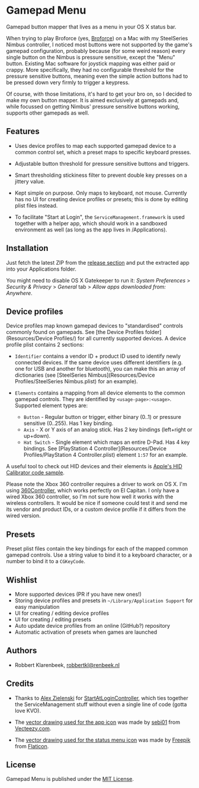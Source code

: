 # Gamepad Menu

Gamepad button mapper that lives as a menu in your OS X status bar.

When trying to play Broforce (yes, [Broforce](http://www.broforcegame.com)) on a Mac with my SteelSeries Nimbus controller, I noticed most buttons were not supported by the game's gamepad configuration, probably because (for some weird reason) every single button on the Nimbus is pressure sensitive, except the "Menu" button. Existing Mac software for joystick mapping was either paid or crappy. More specifically, they had no configurable threshold for the pressure sensitive buttons, meaning even the simple action buttons had to be pressed down very firmly to trigger a keypress.

Of course, with those limitations, it's hard to get your bro on, so I decided to make my own button mapper. It is aimed exclusively at gamepads and, while focussed on getting Nimbus' pressure sensitive buttons working, supports other gamepads as well.

## Features

* Uses device profiles to map each supported gamepad device to a common control set, which a preset maps to specific keyboard presses.

* Adjustable button threshold for pressure sensitive buttons and triggers.

* Smart thresholding stickiness filter to prevent double key presses on a jittery value.

* Kept simple on purpose. Only maps to keyboard, not mouse. Currently has no UI for creating device profiles or presets; this is done by editing plist files instead.

* To facilitate "Start at Login", the `ServiceManagement.framework` is used together with a helper app, which should work in a sandboxed environment as well (as long as the app lives in /Applications).

## Installation

Just fetch the latest ZIP from the [release section](https://github.com/robbertkl/GamepadMenu/releases) and put the extracted app into your Applications folder.

You might need to disable OS X Gatekeeper to run it: *System Preferences* > *Security & Privacy* > *General* tab > *Allow apps downloaded from: Anywhere*.

## Device profiles

Device profiles map known gamepad devices to "standardised" controls commonly found on gamepads. See [the Device Profiles folder](Resources/Device Profiles/) for all currently supported devices. A device profile plist contains 2 sections:

* `Identifier` contains a vendor ID + product ID used to identify newly connected devices. If the same device uses different identifiers (e.g. one for USB and another for bluetooth), you can make this an array of dictionaries (see [SteelSeries Nimbus](Resources/Device Profiles/SteelSeries Nimbus.plist) for an example).

* `Elements` contains a mapping from all device elements to the common gamepad controls. They are identified by `<usage-page>:<usage>`. Supported element types are:
    * `Button` - Regular button or trigger, either binary (0..1) or pressure sensitive (0..255). Has 1 key binding.
    * `Axis` - X or Y axis of an analog stick. Has 2 key bindings (left+right or up+down).
    * `Hat Switch` - Single element which maps an entire D-Pad. Has 4 key bindings. See [PlayStation 4 Controller](Resources/Device Profiles/PlayStation 4 Controller.plist) element `1:57` for an example.

A useful tool to check out HID devices and their elements is [Apple's HID Calibrator code sample](https://developer.apple.com/library/mac/samplecode/HID_Calibrator/).

Please note the Xbox 360 controller requires a driver to work on OS X. I'm using [360Controller](https://github.com/360Controller/360Controller), which works perfectly on El Capitan. I only have a wired Xbox 360 controller, so I'm not sure how well it works with the wireless controllers. It would be nice if someone could test it and send me its vendor and product IDs, or a custom device profile if it differs from the wired version.

## Presets

Preset plist files contain the key bindings for each of the mapped common gamepad controls. Use a string value to bind it to a keyboard character, or a number to bind it to a `CGKeyCode`.

## Wishlist

* More supported devices (PR if you have new ones!)
* Storing device profiles and presets in `~/Library/Application Support` for easy manipulation
* UI for creating / editing device profiles
* UI for creating / editing presets
* Auto update device profiles from an online (GitHub?) repository
* Automatic activation of presets when games are launched

## Authors

* Robbert Klarenbeek, <robbertkl@renbeek.nl>

## Credits

* Thanks to [Alex Zielenski](https://twitter.com/#!/alexzielenski) for [StartAtLoginController](https://github.com/alexzielenski/StartAtLoginController), which ties together the ServiceManagement stuff without even a single line of code (gotta love KVO).

* The [vector drawing used for the app icon](Resources/Graphics/AppIcon.ai) was made by [sebi01](http://www.vecteezy.com/members/sebi01) from [Vecteezy.com](http://www.vecteezy.com).

* The [vector drawing used for the status menu icon](Resources/Graphics/StatusMenuTemplate.eps) was made by [Freepik](http://www.freepik.com) from [Flaticon](http://www.flaticon.com).

## License

Gamepad Menu is published under the [MIT License](http://www.opensource.org/licenses/mit-license.php).
